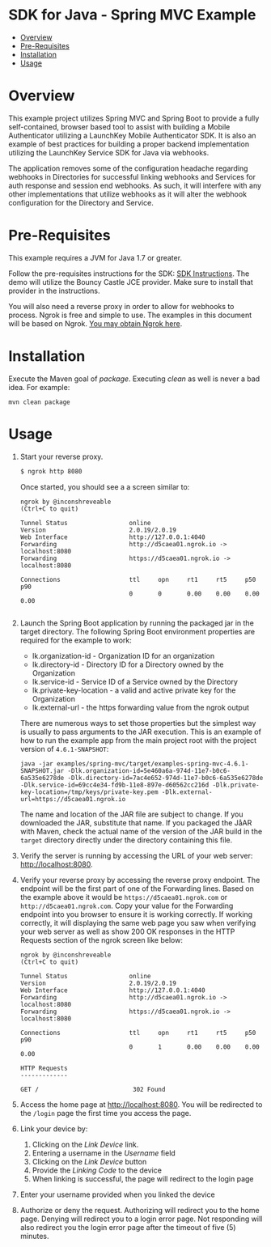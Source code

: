 # SDK for Java - Spring MVC Example

  * [Overview](#overview)
  * [Pre-Requisites](#prerequisites)
  * [Installation](#installation)
  * [Usage](#usage)

# <a name="overview"></a>Overview

This example project utilizes Spring MVC and Spring Boot to provide a fully self-contained, browser based tool to assist
with building a Mobile Authenticator utilizing a LaunchKey Mobile Authenticator SDK. It is also an example of best
practices for building a proper backend implementation utilizing the LaunchKey Service SDK for Java via webhooks.

The application removes some of the configuration headache regarding webhooks in Directories for successful linking
webhooks and Services for auth response and session end webhooks. As such, it will interfere with any other
implementations that utilize webhooks as it will alter the webhook configuration for the Directory and Service. 

# <a name="prerequisites"></a>Pre-Requisites

This example requires a JVM for Java 1.7 or greater.

Follow the pre-requisites instructions for the SDK: [SDK Instructions](../../sdk/README.md#prerequisites).
The demo will utilize the Bouncy Castle JCE provider.  Make sure to install that provider in the instructions.

You will also need a reverse proxy in order to allow for webhooks to process.  Ngrok is free and simple
to use.  The examples in this document will be based on Ngrok.  [You may obtain Ngrok here](https://ngrok.com/).


# <a name="installation"></a>Installation

Execute the Maven goal of _package_. Executing _clean_ as well is never a bad idea.  For example:

```
mvn clean package
```

#  <a name="usage"></a>Usage


1. Start your reverse proxy.

    ```bash
    $ ngrok http 8080
    ```
    
    Once started, you should see a a screen similar to:
  
    ```
    ngrok by @inconshreveable                                       (Ctrl+C to quit)
                                                                                    
    Tunnel Status                 online                                            
    Version                       2.0.19/2.0.19                                     
    Web Interface                 http://127.0.0.1:4040                             
    Forwarding                    http://d5caea01.ngrok.io -> localhost:8080        
    Forwarding                    https://d5caea01.ngrok.io -> localhost:8080       
                                                                                    
    Connections                   ttl     opn     rt1     rt5     p50     p90       
                                  0       0       0.00    0.00    0.00    0.00      
     
    ```

2. Launch the Spring Boot application by running the packaged jar in the target directory.  The following Spring Boot
    environment properties are required for the example to work:
       
    * lk.organization-id - Organization ID for an organization 
    * lk.directory-id - Directory ID for a Directory owned by the Organization 
    * lk.service-id - Service ID of a Service owned by the Directory
    * lk.private-key-location - a valid and active private key for the Organization
    * lk.external-url - the https forwarding value from the ngrok output
    
    There are numerous ways to set those properties but the simplest way is usually to pass arguments to the JAR
    execution.  This is an example of how to run the example app from the main project root with the project version
    of `4.6.1-SNAPSHOT`:
    
    ```
    java -jar examples/spring-mvc/target/examples-spring-mvc-4.6.1-SNAPSHOT.jar -Dlk.organization-id=5e460a6a-974d-11e7-b0c6-6a535e6278de -Dlk.directory-id=7ac4e652-974d-11e7-b0c6-6a535e6278de -Dlk.service-id=69cc4e34-fd9b-11e8-897e-d60562cc216d -Dlk.private-key-location=/tmp/keys/private-key.pem -Dlk.external-url=https://d5caea01.ngrok.io
    ```
    
    The name and location of the JAR file are subject to change. If you downloaded the JAR, substitute that name. If you 
    packaged the JåAR with Maven, check the actual name of the version of the JAR build in the `target` directory directly 
    under the directory containing this file. 

3. Verify the server is running by accessing the URL of your web server: [http://localhost:8080](http://localhost:8080).

4. Verify your reverse proxy by accessing the reverse proxy endpoint.  The endpoint will be the first part of one of the
    Forwarding lines.  Based on the example above it would be ```https://d5caea01.ngrok.com``` or
    ```http://d5caea01.ngrok.com```.  Copy your value for the Forwarding endpoint into you browser to ensure it is
    working correctly.  If working correctly, it will displaying the same web page you saw when verifying your web server
    as well as show 200 OK responses in the HTTP Requests section of the ngrok screen like below:
    
    ```
    ngrok by @inconshreveable                                       (Ctrl+C to quit)
                                                                                    
    Tunnel Status                 online                                            
    Version                       2.0.19/2.0.19                                     
    Web Interface                 http://127.0.0.1:4040                             
    Forwarding                    http://d5caea01.ngrok.io -> localhost:8080        
    Forwarding                    https://d5caea01.ngrok.io -> localhost:8080       
                                                                                    
    Connections                   ttl     opn     rt1     rt5     p50     p90       
                                  0       1       0.00    0.00    0.00    0.00      
                                                                                    
    HTTP Requests                                                                   
    -------------                                                                   
                                                                                    
    GET /                          302 Found                                                                         
    
    ```
    
5. Access the home page at [http://localhost:8080](http://localhost:8080).  You will be redirected to the `/login`
  page the first time you access the page.

6. Link your device by:
    1. Clicking on the _Link Device_ link.
    2. Entering a username in the _Username_ field
    3. Clicking on the _Link Device_ button
    4. Provide the _Linking Code_ to the device
    5. When linking is successful, the page will redirect to the login page 

7. Enter your username provided when you linked the device

8. Authorize or deny the request.  Authorizing will redirect you to the home page.  Denying will redirect you to a
  login error page.  Not responding will also redirect you the login error page after the timeout of five (5)
  minutes.

